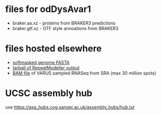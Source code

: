 # files for odDysAvar1
* braker.aa.xz - proteins from BRAKER3 predictions
* braker.gtf.xz - GTF style annoations from BRAKER3

# files hosted elsewhere
* [softmasked genome FASTA](https://asg_hubs.cog.sanger.ac.uk/odDysAvar1/odDysAvar1.fa.masked)
* [tarball of RepeatModeller output](https://asg_hubs.cog.sanger.ac.uk/odDysAvar1/odDysAvar1.tar.xz)
* [BAM file](https://asg_hubs.cog.sanger.ac.uk/odDysAvar1/VARUS.bam) of VARUS sampled RNASeq from SRA (max 30 million spots)

# UCSC assembly hub
use https://asg_hubs.cog.sanger.ac.uk/assembly_hubs/hub.txt

